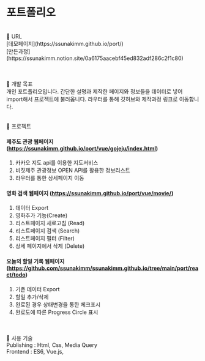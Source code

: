 # 포트폴리오
<br>
📌 URL<br>
[데모페이지](https://ssunakimm.github.io/port/)<br>
[만든과정](https://ssunakimm.notion.site/0a6175aacebf45ed832adf286c2f1c80)
<br><br><br>


📌 개발 목표<br>
개인 포트폴리오입니다.
간단한 설명과 제작한 페이지와 정보들을 데이터로 넣어 import해서 프로젝트에 불러옵니다.
라우터를 통해 깃허브와 제작과정 링크로 이동합니다. 
<br><br>

📌 프로젝트<br>
#### 제주도 관광 웹페이지 (https://ssunakimm.github.io/port/vue/gojeju/index.html)
1. 카카오 지도 api를 이용한 지도서비스
2. 비짓제주 관광정보 OPEN API를 활용한 정보리스트
3. 라우터를 통한 상세페이지 이동


#### 영화 검색 웹페이지 (https://ssunakimm.github.io/port/vue/movie/)
1. 데이터 Export
2. 영화추가 기능(Create)
3. 리스트페이지 새로고침 (Read)
4. 리스트페이지 검색 (Search)
5. 리스트페이지 필터 (Filter)
6. 상세 페이지에서 삭제 (Delete)


#### 오늘의 할일 기록 웹페이지 (https://github.com/ssunakimm/ssunakimm.github.io/tree/main/port/react/todo)
1. 기존 데이터 Export
2. 할일 추가/삭제
3. 완료된 경우 상태변경을 통한 체크표시
4. 완료도에 따른 Progress Circle 표시

<br><br>
📌 사용 기술<br>
Publishing : Html, Css, Media Query<br> 
Frontend : ES6, Vue.js, 
<br><br>


